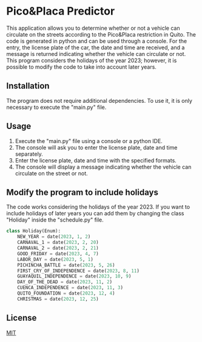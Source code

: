 # Pico&Placa Predictor
This application allows you to determine whether or not a vehicle can circulate on the streets according to the Pico&Placa restriction in Quito. The code is generated in python and can be used through a console. For the entry, the license plate of the car, the date and time are received, and a message is returned indicating whether the vehicle can circulate or not.
This program considers the holidays of the year 2023; however, it is possible to modify the code to take into account later years.


## Installation

The program does not require additional dependencies. To use it, it is only necessary to execute the "main.py" file.


## Usage

1. Execute the "main.py" file using a console or a python IDE.
2. The console will ask you to enter the license plate, date and time separately.
3. Enter the license plate, date and time with the specified formats.
4. The console will display a message indicating whether the vehicle can circulate on the street or not.

## Modify the program to include holidays

The code works considering the holidays of the year 2023. 
If you want to include holidays of later years you can add them by changing the class "Holiday" inside the "schedule.py" file.
```python
class Holiday(Enum):
    NEW_YEAR = date(2023, 1, 2)
    CARNAVAL_1 = date(2023, 2, 20)
    CARNAVAL_2 = date(2023, 2, 21)
    GOOD_FRIDAY = date(2023, 4, 7)
    LABOR_DAY = date(2023, 5, 1)
    PICHINCHA_BATTLE = date(2023, 5, 26)
    FIRST_CRY_OF_INDEPENDENCE = date(2023, 8, 11)
    GUAYAQUIL_INDEPENDENCE = date(2023, 10, 9)
    DAY_OF_THE_DEAD = date(2023, 11, 2)
    CUENCA_INDEPENDENCE = date(2023, 11, 3)
    QUITO_FOUNDATION = date(2023, 12, 4)
    CHRISTMAS = date(2023, 12, 25)
```


## License

[MIT](https://choosealicense.com/licenses/mit/)
